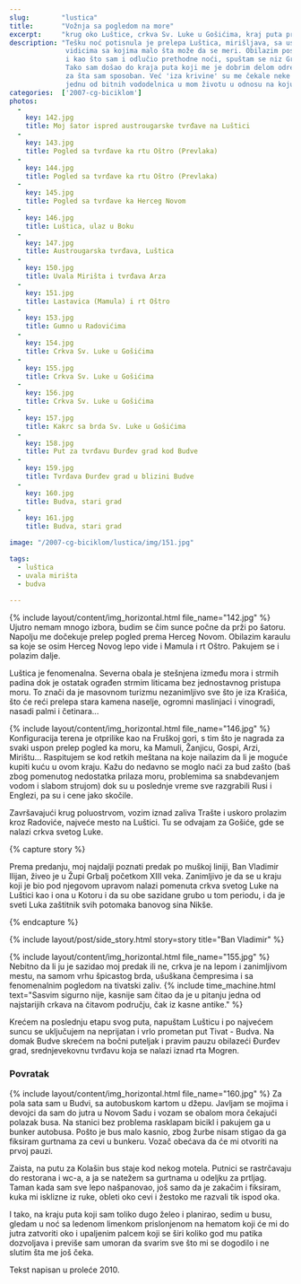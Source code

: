 ```yaml
---
slug:        "lustica"
title:       "Vožnja sa pogledom na more"
excerpt:     "krug oko Luštice, crkva Sv. Luke u Gošićima, kraj puta preko Grblja do Budve"
description: "Tešku noć potisnula je prelepa Luštica, mirišljava, sa usponima i spustovima koji su taman po meri, i sa 
              vidicima sa kojima malo šta može da se meri. Obilazim poslednji bitan lokalitet koji sam imao u planu, 
              i kao što sam i odlučio prethodne noći, spuštam se niz Grbalj do Budve i kupujem autobusku kartu. 
              Tako sam došao do kraja puta koji me je dobrim delom odredio i obeležio - video sam šta i koliko mogu i
              za šta sam sposoban. Već 'iza krivine' su me čekale neke druge prekretnice i lomovi, i to sve zajedno čini 
              jednu od bitnih vododelnica u mom životu u odnosu na koju delim vreme na 'pre' i 'posle'."
categories:  ['2007-cg-biciklom']
photos:
  -
    key: 142.jpg
    title: Moj šator ispred austrougarske tvrđave na Luštici
  -
    key: 143.jpg
    title: Pogled sa tvrđave ka rtu Oštro (Prevlaka)
  -
    key: 144.jpg
    title: Pogled sa tvrđave ka rtu Oštro (Prevlaka)
  -
    key: 145.jpg
    title: Pogled sa tvrđave ka Herceg Novom
  -
    key: 146.jpg
    title: Luštica, ulaz u Boku
  -
    key: 147.jpg
    title: Austrougarska tvrđava, Luštica
  -
    key: 150.jpg
    title: Uvala Mirišta i tvrđava Arza
  -
    key: 151.jpg
    title: Lastavica (Mamula) i rt Oštro
  -
    key: 153.jpg
    title: Gumno u Radovićima
  -
    key: 154.jpg
    title: Crkva Sv. Luke u Gošićima
  -
    key: 155.jpg
    title: Crkva Sv. Luke u Gošićima
  -
    key: 156.jpg
    title: Crkva Sv. Luke u Gošićima
  -
    key: 157.jpg
    title: Kakrc sa brda Sv. Luke u Gošićima
  -
    key: 158.jpg
    title: Put za tvrđavu Đurđev grad kod Budve
  -
    key: 159.jpg
    title: Tvrđava Đurđev grad u blizini Budve
  -
    key: 160.jpg
    title: Budva, stari grad
  -
    key: 161.jpg
    title: Budva, stari grad

image: "/2007-cg-biciklom/lustica/img/151.jpg"

tags:
  - luštica
  - uvala mirišta
  - budva
  
---
```


{% include layout/content/img_horizontal.html file_name="142.jpg" %}
Ujutro nemam mnogo izbora, budim se čim sunce počne da prži po šatoru. Napolju me dočekuje prelep pogled prema Herceg 
Novom. Obilazim karaulu sa koje se osim Herceg Novog lepo vide i Mamula i rt Oštro. Pakujem se i polazim dalje.

Luštica je fenomenalna. Severna obala je stešnjena između mora i strmih padina dok je ostatak ograđen strmim liticama 
bez jednostavnog pristupa moru. To znači da je masovnom turizmu nezanimljivo sve što je iza Krašića, što će reći 
prelepa stara kamena naselje, ogromni maslinjaci i vinogradi, nasadi palmi i četinara...

{% include layout/content/img_horizontal.html file_name="146.jpg" %}
Konfiguracija terena je otprilike kao na Fruškoj gori, s tim što je nagrada za svaki uspon prelep pogled ka moru, ka 
Mamuli, Žanjicu, Gospi, Arzi, Mirištu... Raspitujem se kod retkih meštana na koje nailazim da li je moguće kupiti kuću 
u ovom kraju. Kažu do nedavno se moglo naći za bud zašto (baš zbog pomenutog nedostatka prilaza moru, problemima sa 
snabdevanjem vodom i slabom strujom) dok su u poslednje vreme sve razgrabili Rusi i Englezi, pa su i cene jako skočile.

Završavajući krug poluostrvom, vozim iznad zaliva Trašte i uskoro prolazim kroz Radoviće, najveće mesto na Luštici. Tu 
se odvajam za Gošiće, gde se nalazi crkva svetog Luke.
 
{% capture story %}
<p>Prema predanju, moj najdalji poznati predak po muškoj liniji, Ban Vladimir Ilijan, živeo je u Župi Grbalj početkom XIII 
veka. Zanimljivo je da se u kraju koji je bio pod njegovom upravom nalazi pomenuta crkva svetog Luke na Luštici kao i 
ona u Kotoru i da su obe sazidane grubo u tom periodu, i da je sveti Luka zaštitnik svih potomaka banovog sina Nikše.</p>
{% endcapture %}

{% include layout/post/side_story.html story=story title="Ban Vladimir" %}

{% include layout/content/img_horizontal.html file_name="155.jpg" %}
Nebitno da li ju je sazidao moj predak ili ne, crkva je na lepom i zanimljivom mestu, na samom vrhu špicastog brda, 
ušuškana čempresima i sa fenomenalnim pogledom na tivatski zaliv.
{% include time_machine.html text="Sasvim sigurno nije, kasnije sam čitao da je u pitanju jedna od najstarijih crkava na čitavom području, čak iz kasne antike." %}

Krećem na poslednju etapu svog puta, napuštam Lušticu i po najvećem suncu se uključujem na neprijatan i vrlo prometan 
put Tivat - Budva. Na domak Budve skrećem na bočni puteljak i pravim pauzu obilazeći Đurđev grad, srednjevekovnu 
tvrđavu koja se nalazi iznad rta Mogren.
 
### Povratak

{% include layout/content/img_horizontal.html file_name="160.jpg" %}
Za pola sata sam u Budvi, sa autobuskom kartom u džepu. Javljam se mojima i devojci da sam do jutra u Novom Sadu i 
vozam se obalom mora čekajući polazak busa. Na stanici bez problema rasklapam bicikl i pakujem ga u bunker autobusa. 
Pošto je bus malo kasnio, zbog žurbe nisam stigao da ga fiksiram gurtnama za cevi u bunkeru. Vozač obećava da će mi 
otvoriti na prvoj pauzi.

Zaista, na putu za Kolašin bus staje kod nekog motela. Putnici se rastrčavaju do restorana i wc-a, a ja se natežem sa 
gurtnama u odeljku za prtljag. Taman kada sam sve lepo našpanovao, još samo da je zakačim i fiksiram, kuka mi isklizne 
iz ruke, obleti oko cevi i žestoko me razvali tik ispod oka.

I tako, na kraju puta koji sam toliko dugo želeo i planirao, sedim u busu, gledam u noć sa ledenom limenkom 
prislonjenom na hematom koji će mi do jutra zatvoriti oko i upaljenim palcem koji se širi koliko god mu patika 
dozvoljava i previše sam umoran da svarim sve što mi se dogodilo i ne slutim šta me još čeka. 

<span class="caption text-muted pull-right">Tekst napisan u proleće 2010.</span>